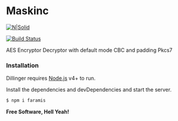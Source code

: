 # Maskinc

[![N|Solid](https://cldup.com/dTxpPi9lDf.thumb.png)](https://nodesource.com/products/nsolid)

[![Build Status](https://travis-ci.org/joemccann/dillinger.svg?branch=master)](https://travis-ci.org/joemccann/dillinger)

AES Encryptor Decryptor with default mode CBC and padding Pkcs7

### Installation

Dillinger requires [Node.js](https://nodejs.org/) v4+ to run.

Install the dependencies and devDependencies and start the server.

```sh
$ npm i faramis
```

**Free Software, Hell Yeah!**